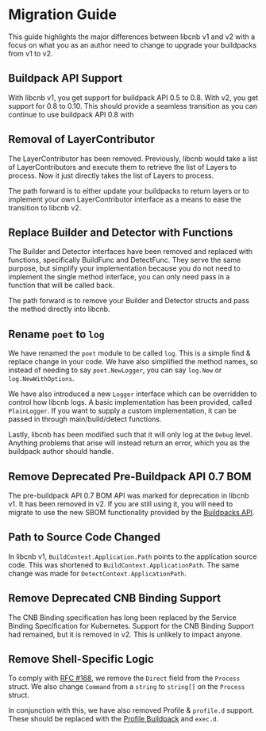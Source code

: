 # Migration Guide

This guide highlights the major differences between libcnb v1 and v2 with a focus on what you as an author need to change to upgrade your buildpacks from v1 to v2.

## Buildpack API Support

With libcnb v1, you get support for buildpack API 0.5 to 0.8. With v2, you get support for 0.8 to 0.10. This should provide a seamless transition as you can continue to use buildpack API 0.8 with 

## Removal of LayerContributor

The LayerContributor has been removed. Previously, libcnb would take a list of LayerContributors and execute them to retrieve the list of Layers to process. Now it just directly takes the list of Layers to process.

The path forward is to either update your buildpacks to return layers or to implement your own LayerContributor interface as a means to ease the transition to libcnb v2.

## Replace Builder and Detector with Functions

The Builder and Detector interfaces have been removed and replaced with functions, specifically BuildFunc and DetectFunc. They serve the same purpose, but simplify your implementation because you do not need to implement the single method interface, you can only need pass in a function that will be called back.

The path forward is to remove your Builder and Detector structs and pass the method directly into libcnb.

## Rename `poet` to `log`

We have renamed the `poet` module to be called `log`. This is a simple find & replace change in your code. We have also simplified the method names, so instead of needing to say `poet.NewLogger`, you can say `log.New` or `log.NewWithOptions`. 

We have also introduced a new `Logger` interface which can be overridden to control how libcnb logs. A basic implementation has been provided, called `PlainLogger`. If you want to supply a custom implementation, it can be passed in through main/build/detect functions.

Lastly, libcnb has been modified such that it will only log at the `Debug` level. Anything problems that arise will instead return an error, which you as the buildpack author should handle.

## Remove Deprecated Pre-Buildpack API 0.7 BOM

The pre-buildpack API 0.7 BOM API was marked for deprecation in libcnb v1. It has been removed in v2. If you are still using it, you will need to migrate to use the new SBOM functionality provided by the [Buildpacks API](https://github.com/buildpacks/rfcs/blob/main/text/0095-sbom.md).

## Path to Source Code Changed

In libcnb v1, `BuildContext.Application.Path` points to the application source code. This was shortened to `BuildContext.ApplicationPath`. The same change was made for `DetectContext.ApplicationPath`.

## Remove Deprecated CNB Binding Support

The CNB Binding specification has long been replaced by the Service Binding Specification for Kubernetes. Support for the CNB Binding Support had remained, but it is removed in v2. This is unlikely to impact anyone.

## Remove Shell-Specific Logic

To comply with [RFC #168](https://github.com/buildpacks/rfcs/pull/168), we remove the `Direct` field from the `Process` struct. We also change `Command` from a `string` to `string[]` on the `Process` struct.

In conjunction with this, we have also removed Profile & `profile.d` support. These should be replaced with the [Profile Buildpack](https://github.com/buildpacks/profile) and `exec.d`.

